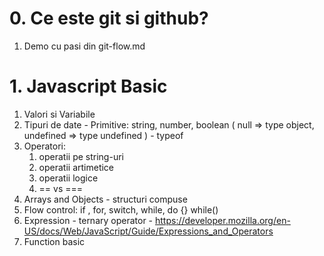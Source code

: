 # 0. Ce este git si github?
 1. Demo cu pasi din git-flow.md
# 1. Javascript Basic
1. Valori si Variabile
2. Tipuri de date - Primitive: string, number, boolean ( null => type object, undefined => type undefined ) - typeof
3. Operatori:
    1. operatii pe string-uri 
    2. operatii artimetice
    3. operatii logice
    4. == vs ===
4. Arrays and Objects - structuri compuse
5. Flow control: if , for, switch, while, do {} while()
7. Expression - ternary operator - https://developer.mozilla.org/en-US/docs/Web/JavaScript/Guide/Expressions_and_Operators
6. Function basic


